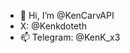 - 👋 Hi, I’m @KenCarvAPI
- X: @Kenkdoteth
- 📫 Telegram: @KenK_x3
<!---
KenCarvAPI/KenCarvAPI is a ✨ special ✨ repository because its `README.md` (this file) appears on your GitHub profile.
You can click the Preview link to take a look at your changes.
--->
